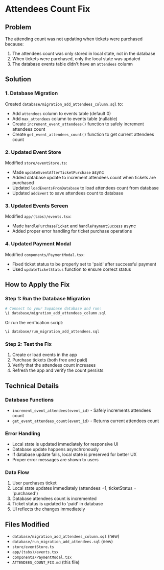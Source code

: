 # Attendees Count Fix

## Problem
The attending count was not updating when tickets were purchased because:
1. The attendees count was only stored in local state, not in the database
2. When tickets were purchased, only the local state was updated
3. The database events table didn't have an `attendees` column

## Solution

### 1. Database Migration
Created `database/migration_add_attendees_column.sql` to:
- Add `attendees` column to events table (default 0)
- Add `max_attendees` column to events table (nullable)
- Create `increment_event_attendees()` function to safely increment attendees count
- Create `get_event_attendees_count()` function to get current attendees count

### 2. Updated Event Store
Modified `store/eventStore.ts`:
- Made `updateEventAfterTicketPurchase` async
- Added database update to increment attendees count when tickets are purchased
- Updated `loadEventsFromDatabase` to load attendees count from database
- Updated `addEvent` to save attendees count to database

### 3. Updated Events Screen
Modified `app/(tabs)/events.tsx`:
- Made `handlePurchaseTicket` and `handlePaymentSuccess` async
- Added proper error handling for ticket purchase operations

### 4. Updated Payment Modal
Modified `components/PaymentModal.tsx`:
- Fixed ticket status to be properly set to 'paid' after successful payment
- Used `updateTicketStatus` function to ensure correct status

## How to Apply the Fix

### Step 1: Run the Database Migration
```bash
# Connect to your Supabase database and run:
\i database/migration_add_attendees_column.sql
```

Or run the verification script:
```bash
\i database/run_migration_add_attendees.sql
```

### Step 2: Test the Fix
1. Create or load events in the app
2. Purchase tickets (both free and paid)
3. Verify that the attendees count increases
4. Refresh the app and verify the count persists

## Technical Details

### Database Functions
- `increment_event_attendees(event_id)` - Safely increments attendees count
- `get_event_attendees_count(event_id)` - Returns current attendees count

### Error Handling
- Local state is updated immediately for responsive UI
- Database update happens asynchronously
- If database update fails, local state is preserved for better UX
- Proper error messages are shown to users

### Data Flow
1. User purchases ticket
2. Local state updates immediately (attendees +1, ticketStatus = 'purchased')
3. Database attendees count is incremented
4. Ticket status is updated to 'paid' in database
5. UI reflects the changes immediately

## Files Modified
- `database/migration_add_attendees_column.sql` (new)
- `database/run_migration_add_attendees.sql` (new)
- `store/eventStore.ts`
- `app/(tabs)/events.tsx`
- `components/PaymentModal.tsx`
- `ATTENDEES_COUNT_FIX.md` (this file) 